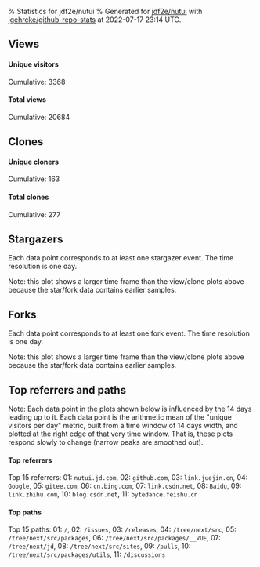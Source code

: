 % Statistics for jdf2e/nutui
% Generated for [jdf2e/nutui](https://github.com/jdf2e/nutui) with [jgehrcke/github-repo-stats](https://github.com/jgehrcke/github-repo-stats) at 2022-07-17 23:14 UTC.


## Views

#### Unique visitors
<div id="chart_views_unique" class="full-width-chart"></div>

Cumulative: 3368

#### Total views
<div id="chart_views_total" class="full-width-chart"></div>

Cumulative: 20684

<div class="pagebreak-for-print"> </div>

## Clones

#### Unique cloners
<div id="chart_clones_unique" class="full-width-chart"></div>

Cumulative: 163

#### Total clones
<div id="chart_clones_total" class="full-width-chart"></div>

Cumulative: 277



<div class="pagebreak-for-print"> </div>



## Stargazers

Each data point corresponds to at least one stargazer event.
The time resolution is one day.

<div id="chart_stargazers" class="full-width-chart"></div>


Note: this plot shows a larger time frame than the view/clone plots above because the star/fork data contains earlier samples.



## Forks

Each data point corresponds to at least one fork event.
The time resolution is one day.

<div id="chart_forks" class="full-width-chart"></div>


Note: this plot shows a larger time frame than the view/clone plots above because the star/fork data contains earlier samples.



<div class="pagebreak-for-print"> </div>



## Top referrers and paths


Note: Each data point in the plots shown below is influenced by the 14 days
leading up to it. Each data point is the arithmetic mean of the "unique
visitors per day" metric, built from a time window of 14 days width, and
plotted at the right edge of that very time window. That is, these plots
respond slowly to change (narrow peaks are smoothed out).




#### Top referrers


<div id="chart_referrers_top_n_alltime" class="full-width-chart"></div>

Top 15 referrers: 01: `nutui.jd.com`, 02: `github.com`, 03: `link.juejin.cn`, 04: `Google`, 05: `gitee.com`, 06: `cn.bing.com`, 07: `link.csdn.net`, 08: `Baidu`, 09: `link.zhihu.com`, 10: `blog.csdn.net`, 11: `bytedance.feishu.cn`





#### Top paths


<div id="chart_paths_top_n_alltime" class="full-width-chart"></div>

Top 15 paths: 01: `/`, 02: `/issues`, 03: `/releases`, 04: `/tree/next/src`, 05: `/tree/next/src/packages`, 06: `/tree/next/src/packages/__VUE`, 07: `/tree/next/jd`, 08: `/tree/next/src/sites`, 09: `/pulls`, 10: `/tree/next/src/packages/utils`, 11: `/discussions`


<script type="text/javascript">
    vegaEmbed('#chart_views_unique', {"$schema": "https://vega.github.io/schema/vega-lite/v4.17.0.json", "config": {"arc": {"fill": "#1b1e23"}, "area": {"fill": "#1b1e23"}, "axisBottom": {"domainColor": "#a9b4c4", "gridColor": "#a9b4c4", "labelColor": "#1b1e23", "labelFont": "relative-mono-11-pitch-pro, Menlo, monospace", "tickColor": "#a9b4c4", "titleColor": "#1b1e23", "titleFont": "relative-mono-11-pitch-pro, Menlo, monospace"}, "axisLeft": {"domainColor": "#a9b4c4", "gridColor": "#a9b4c4", "labelColor": "#1b1e23", "labelFont": "relative-mono-11-pitch-pro, Menlo, monospace", "tickColor": "#a9b4c4", "titleColor": "#1b1e23", "titleFont": "relative-mono-11-pitch-pro, Menlo, monospace"}, "axisX": {"grid": false}, "axisY": {"grid": false, "labelBound": true}, "background": "#FFFFFF", "group": {"fill": "#FFFFFF"}, "header": {"fontWeight": 400, "labelFont": "relative-mono-11-pitch-pro, Menlo, monospace", "titleFont": "relative-mono-11-pitch-pro, Menlo, monospace"}, "legend": {"labelFont": "relative-mono-11-pitch-pro, Menlo, monospace", "symbolSize": 200, "symbolType": "circle", "titleFont": "relative-mono-11-pitch-pro, Menlo, monospace"}, "line": {"color": "#1b1e23", "stroke": "#1b1e23"}, "path": {"stroke": "#1b1e23"}, "point": {"color": "#1b1e23", "cursor": "pointer", "filled": true, "size": 20}, "range": {"category": ["#85a2f7", "#ea9755", "#7eb36a", "#f07071", "#bc85d9", "#e587b6", "#a9b4c4", "#d4c05e", "#64b9c4"]}, "style": {"bar": {"fill": "#1b1e23"}, "text": {"font": "relative-mono-11-pitch-pro, Menlo, monospace", "fontWeight": 400}}, "symbol": {"shape": "circle"}, "title": {"anchor": "start", "font": "relative-mono-11-pitch-pro, Menlo, monospace", "fontWeight": 400}, "trail": {"color": "#1b1e23", "stroke": "#1b1e23"}, "view": {"stroke": null}}, "data": {"name": "data-c0163699d746ff67d750f5a41dc7b6a8"}, "datasets": {"data-c0163699d746ff67d750f5a41dc7b6a8": [{"time": "2022-06-27T00:00:00+00:00", "views_total": 204, "views_unique": 31}, {"time": "2022-06-28T00:00:00+00:00", "views_total": 1224, "views_unique": 213}, {"time": "2022-06-29T00:00:00+00:00", "views_total": 1318, "views_unique": 231}, {"time": "2022-06-30T00:00:00+00:00", "views_total": 1335, "views_unique": 197}, {"time": "2022-07-01T00:00:00+00:00", "views_total": 1450, "views_unique": 193}, {"time": "2022-07-02T00:00:00+00:00", "views_total": 494, "views_unique": 78}, {"time": "2022-07-03T00:00:00+00:00", "views_total": 302, "views_unique": 62}, {"time": "2022-07-04T00:00:00+00:00", "views_total": 1313, "views_unique": 237}, {"time": "2022-07-05T00:00:00+00:00", "views_total": 950, "views_unique": 208}, {"time": "2022-07-06T00:00:00+00:00", "views_total": 1235, "views_unique": 191}, {"time": "2022-07-07T00:00:00+00:00", "views_total": 981, "views_unique": 176}, {"time": "2022-07-08T00:00:00+00:00", "views_total": 1425, "views_unique": 196}, {"time": "2022-07-09T00:00:00+00:00", "views_total": 353, "views_unique": 74}, {"time": "2022-07-10T00:00:00+00:00", "views_total": 381, "views_unique": 74}, {"time": "2022-07-11T00:00:00+00:00", "views_total": 1708, "views_unique": 212}, {"time": "2022-07-12T00:00:00+00:00", "views_total": 1497, "views_unique": 251}, {"time": "2022-07-13T00:00:00+00:00", "views_total": 1026, "views_unique": 196}, {"time": "2022-07-14T00:00:00+00:00", "views_total": 1598, "views_unique": 186}, {"time": "2022-07-15T00:00:00+00:00", "views_total": 1069, "views_unique": 201}, {"time": "2022-07-16T00:00:00+00:00", "views_total": 463, "views_unique": 83}, {"time": "2022-07-17T00:00:00+00:00", "views_total": 358, "views_unique": 78}]}, "encoding": {"tooltip": [{"field": "views_unique", "format": ".1f", "title": "views (u)", "type": "quantitative"}, {"field": "time", "format": "%B %e, %Y", "title": "date", "type": "temporal"}], "x": {"axis": {"labelAngle": 25}, "field": "time", "scale": {"domain": ["2022-06-27", "2022-07-17"]}, "timeUnit": "yearmonthdate", "title": "date", "type": "temporal"}, "y": {"axis": {"values": [1, 10, 50, 100, 500, 1000, 5000, 10000]}, "field": "views_unique", "scale": {"domain": [0, 276.1], "type": "symlog", "zero": true}, "title": "unique views per day", "type": "quantitative"}}, "height": 200, "mark": {"point": true, "type": "line"}, "padding": 10, "width": "container"}, {"actions": false, "renderer": "svg"}).catch(console.error);
vegaEmbed('#chart_views_total', {"$schema": "https://vega.github.io/schema/vega-lite/v4.17.0.json", "config": {"arc": {"fill": "#1b1e23"}, "area": {"fill": "#1b1e23"}, "axisBottom": {"domainColor": "#a9b4c4", "gridColor": "#a9b4c4", "labelColor": "#1b1e23", "labelFont": "relative-mono-11-pitch-pro, Menlo, monospace", "tickColor": "#a9b4c4", "titleColor": "#1b1e23", "titleFont": "relative-mono-11-pitch-pro, Menlo, monospace"}, "axisLeft": {"domainColor": "#a9b4c4", "gridColor": "#a9b4c4", "labelColor": "#1b1e23", "labelFont": "relative-mono-11-pitch-pro, Menlo, monospace", "tickColor": "#a9b4c4", "titleColor": "#1b1e23", "titleFont": "relative-mono-11-pitch-pro, Menlo, monospace"}, "axisX": {"grid": false}, "axisY": {"grid": false, "labelBound": true}, "background": "#FFFFFF", "group": {"fill": "#FFFFFF"}, "header": {"fontWeight": 400, "labelFont": "relative-mono-11-pitch-pro, Menlo, monospace", "titleFont": "relative-mono-11-pitch-pro, Menlo, monospace"}, "legend": {"labelFont": "relative-mono-11-pitch-pro, Menlo, monospace", "symbolSize": 200, "symbolType": "circle", "titleFont": "relative-mono-11-pitch-pro, Menlo, monospace"}, "line": {"color": "#1b1e23", "stroke": "#1b1e23"}, "path": {"stroke": "#1b1e23"}, "point": {"color": "#1b1e23", "cursor": "pointer", "filled": true, "size": 20}, "range": {"category": ["#85a2f7", "#ea9755", "#7eb36a", "#f07071", "#bc85d9", "#e587b6", "#a9b4c4", "#d4c05e", "#64b9c4"]}, "style": {"bar": {"fill": "#1b1e23"}, "text": {"font": "relative-mono-11-pitch-pro, Menlo, monospace", "fontWeight": 400}}, "symbol": {"shape": "circle"}, "title": {"anchor": "start", "font": "relative-mono-11-pitch-pro, Menlo, monospace", "fontWeight": 400}, "trail": {"color": "#1b1e23", "stroke": "#1b1e23"}, "view": {"stroke": null}}, "data": {"name": "data-c0163699d746ff67d750f5a41dc7b6a8"}, "datasets": {"data-c0163699d746ff67d750f5a41dc7b6a8": [{"time": "2022-06-27T00:00:00+00:00", "views_total": 204, "views_unique": 31}, {"time": "2022-06-28T00:00:00+00:00", "views_total": 1224, "views_unique": 213}, {"time": "2022-06-29T00:00:00+00:00", "views_total": 1318, "views_unique": 231}, {"time": "2022-06-30T00:00:00+00:00", "views_total": 1335, "views_unique": 197}, {"time": "2022-07-01T00:00:00+00:00", "views_total": 1450, "views_unique": 193}, {"time": "2022-07-02T00:00:00+00:00", "views_total": 494, "views_unique": 78}, {"time": "2022-07-03T00:00:00+00:00", "views_total": 302, "views_unique": 62}, {"time": "2022-07-04T00:00:00+00:00", "views_total": 1313, "views_unique": 237}, {"time": "2022-07-05T00:00:00+00:00", "views_total": 950, "views_unique": 208}, {"time": "2022-07-06T00:00:00+00:00", "views_total": 1235, "views_unique": 191}, {"time": "2022-07-07T00:00:00+00:00", "views_total": 981, "views_unique": 176}, {"time": "2022-07-08T00:00:00+00:00", "views_total": 1425, "views_unique": 196}, {"time": "2022-07-09T00:00:00+00:00", "views_total": 353, "views_unique": 74}, {"time": "2022-07-10T00:00:00+00:00", "views_total": 381, "views_unique": 74}, {"time": "2022-07-11T00:00:00+00:00", "views_total": 1708, "views_unique": 212}, {"time": "2022-07-12T00:00:00+00:00", "views_total": 1497, "views_unique": 251}, {"time": "2022-07-13T00:00:00+00:00", "views_total": 1026, "views_unique": 196}, {"time": "2022-07-14T00:00:00+00:00", "views_total": 1598, "views_unique": 186}, {"time": "2022-07-15T00:00:00+00:00", "views_total": 1069, "views_unique": 201}, {"time": "2022-07-16T00:00:00+00:00", "views_total": 463, "views_unique": 83}, {"time": "2022-07-17T00:00:00+00:00", "views_total": 358, "views_unique": 78}]}, "encoding": {"tooltip": [{"field": "views_total", "format": ".1f", "title": "views (t)", "type": "quantitative"}, {"field": "time", "format": "%B %e, %Y", "title": "date", "type": "temporal"}], "x": {"axis": {"labelAngle": 25}, "field": "time", "scale": {"domain": ["2022-06-27", "2022-07-17"]}, "timeUnit": "yearmonthdate", "title": "date", "type": "temporal"}, "y": {"axis": {"values": [1, 10, 50, 100, 500, 1000, 5000, 10000]}, "field": "views_total", "scale": {"domain": [0, 1878.8000000000002], "type": "symlog", "zero": true}, "title": "total views per day", "type": "quantitative"}}, "height": 200, "mark": {"point": true, "type": "line"}, "padding": 10, "width": "container"}, {"actions": false, "renderer": "svg"}).catch(console.error);
vegaEmbed('#chart_clones_unique', {"$schema": "https://vega.github.io/schema/vega-lite/v4.17.0.json", "config": {"arc": {"fill": "#1b1e23"}, "area": {"fill": "#1b1e23"}, "axisBottom": {"domainColor": "#a9b4c4", "gridColor": "#a9b4c4", "labelColor": "#1b1e23", "labelFont": "relative-mono-11-pitch-pro, Menlo, monospace", "tickColor": "#a9b4c4", "titleColor": "#1b1e23", "titleFont": "relative-mono-11-pitch-pro, Menlo, monospace"}, "axisLeft": {"domainColor": "#a9b4c4", "gridColor": "#a9b4c4", "labelColor": "#1b1e23", "labelFont": "relative-mono-11-pitch-pro, Menlo, monospace", "tickColor": "#a9b4c4", "titleColor": "#1b1e23", "titleFont": "relative-mono-11-pitch-pro, Menlo, monospace"}, "axisX": {"grid": false}, "axisY": {"grid": false, "labelBound": true}, "background": "#FFFFFF", "group": {"fill": "#FFFFFF"}, "header": {"fontWeight": 400, "labelFont": "relative-mono-11-pitch-pro, Menlo, monospace", "titleFont": "relative-mono-11-pitch-pro, Menlo, monospace"}, "legend": {"labelFont": "relative-mono-11-pitch-pro, Menlo, monospace", "symbolSize": 200, "symbolType": "circle", "titleFont": "relative-mono-11-pitch-pro, Menlo, monospace"}, "line": {"color": "#1b1e23", "stroke": "#1b1e23"}, "path": {"stroke": "#1b1e23"}, "point": {"color": "#1b1e23", "cursor": "pointer", "filled": true, "size": 20}, "range": {"category": ["#85a2f7", "#ea9755", "#7eb36a", "#f07071", "#bc85d9", "#e587b6", "#a9b4c4", "#d4c05e", "#64b9c4"]}, "style": {"bar": {"fill": "#1b1e23"}, "text": {"font": "relative-mono-11-pitch-pro, Menlo, monospace", "fontWeight": 400}}, "symbol": {"shape": "circle"}, "title": {"anchor": "start", "font": "relative-mono-11-pitch-pro, Menlo, monospace", "fontWeight": 400}, "trail": {"color": "#1b1e23", "stroke": "#1b1e23"}, "view": {"stroke": null}}, "data": {"name": "data-805f022da3c1e7f2c2b914122f5b01ac"}, "datasets": {"data-805f022da3c1e7f2c2b914122f5b01ac": [{"clones_total": 14, "clones_unique": 7, "time": "2022-06-27T00:00:00+00:00"}, {"clones_total": 14, "clones_unique": 11, "time": "2022-06-28T00:00:00+00:00"}, {"clones_total": 11, "clones_unique": 8, "time": "2022-06-29T00:00:00+00:00"}, {"clones_total": 24, "clones_unique": 16, "time": "2022-06-30T00:00:00+00:00"}, {"clones_total": 16, "clones_unique": 5, "time": "2022-07-01T00:00:00+00:00"}, {"clones_total": 0, "clones_unique": 0, "time": "2022-07-02T00:00:00+00:00"}, {"clones_total": 10, "clones_unique": 7, "time": "2022-07-03T00:00:00+00:00"}, {"clones_total": 18, "clones_unique": 9, "time": "2022-07-04T00:00:00+00:00"}, {"clones_total": 3, "clones_unique": 3, "time": "2022-07-05T00:00:00+00:00"}, {"clones_total": 19, "clones_unique": 9, "time": "2022-07-06T00:00:00+00:00"}, {"clones_total": 24, "clones_unique": 13, "time": "2022-07-07T00:00:00+00:00"}, {"clones_total": 33, "clones_unique": 16, "time": "2022-07-08T00:00:00+00:00"}, {"clones_total": 3, "clones_unique": 3, "time": "2022-07-09T00:00:00+00:00"}, {"clones_total": 3, "clones_unique": 3, "time": "2022-07-10T00:00:00+00:00"}, {"clones_total": 35, "clones_unique": 13, "time": "2022-07-11T00:00:00+00:00"}, {"clones_total": 15, "clones_unique": 8, "time": "2022-07-12T00:00:00+00:00"}, {"clones_total": 4, "clones_unique": 4, "time": "2022-07-13T00:00:00+00:00"}, {"clones_total": 14, "clones_unique": 11, "time": "2022-07-14T00:00:00+00:00"}, {"clones_total": 5, "clones_unique": 5, "time": "2022-07-15T00:00:00+00:00"}, {"clones_total": 8, "clones_unique": 8, "time": "2022-07-16T00:00:00+00:00"}, {"clones_total": 4, "clones_unique": 4, "time": "2022-07-17T00:00:00+00:00"}]}, "encoding": {"tooltip": [{"field": "clones_unique", "format": ".1f", "title": "clones (u)", "type": "quantitative"}, {"field": "time", "format": "%B %e, %Y", "title": "date", "type": "temporal"}], "x": {"axis": {"labelAngle": 25}, "field": "time", "scale": {"domain": ["2022-06-27", "2022-07-17"]}, "timeUnit": "yearmonthdate", "title": "date", "type": "temporal"}, "y": {"axis": {}, "field": "clones_unique", "scale": {"domain": [0, 17.6], "type": "linear", "zero": true}, "title": "unique clones per day", "type": "quantitative"}}, "height": 200, "mark": {"point": true, "type": "line"}, "padding": 10, "width": "container"}, {"actions": false, "renderer": "svg"}).catch(console.error);
vegaEmbed('#chart_clones_total', {"$schema": "https://vega.github.io/schema/vega-lite/v4.17.0.json", "config": {"arc": {"fill": "#1b1e23"}, "area": {"fill": "#1b1e23"}, "axisBottom": {"domainColor": "#a9b4c4", "gridColor": "#a9b4c4", "labelColor": "#1b1e23", "labelFont": "relative-mono-11-pitch-pro, Menlo, monospace", "tickColor": "#a9b4c4", "titleColor": "#1b1e23", "titleFont": "relative-mono-11-pitch-pro, Menlo, monospace"}, "axisLeft": {"domainColor": "#a9b4c4", "gridColor": "#a9b4c4", "labelColor": "#1b1e23", "labelFont": "relative-mono-11-pitch-pro, Menlo, monospace", "tickColor": "#a9b4c4", "titleColor": "#1b1e23", "titleFont": "relative-mono-11-pitch-pro, Menlo, monospace"}, "axisX": {"grid": false}, "axisY": {"grid": false, "labelBound": true}, "background": "#FFFFFF", "group": {"fill": "#FFFFFF"}, "header": {"fontWeight": 400, "labelFont": "relative-mono-11-pitch-pro, Menlo, monospace", "titleFont": "relative-mono-11-pitch-pro, Menlo, monospace"}, "legend": {"labelFont": "relative-mono-11-pitch-pro, Menlo, monospace", "symbolSize": 200, "symbolType": "circle", "titleFont": "relative-mono-11-pitch-pro, Menlo, monospace"}, "line": {"color": "#1b1e23", "stroke": "#1b1e23"}, "path": {"stroke": "#1b1e23"}, "point": {"color": "#1b1e23", "cursor": "pointer", "filled": true, "size": 20}, "range": {"category": ["#85a2f7", "#ea9755", "#7eb36a", "#f07071", "#bc85d9", "#e587b6", "#a9b4c4", "#d4c05e", "#64b9c4"]}, "style": {"bar": {"fill": "#1b1e23"}, "text": {"font": "relative-mono-11-pitch-pro, Menlo, monospace", "fontWeight": 400}}, "symbol": {"shape": "circle"}, "title": {"anchor": "start", "font": "relative-mono-11-pitch-pro, Menlo, monospace", "fontWeight": 400}, "trail": {"color": "#1b1e23", "stroke": "#1b1e23"}, "view": {"stroke": null}}, "data": {"name": "data-805f022da3c1e7f2c2b914122f5b01ac"}, "datasets": {"data-805f022da3c1e7f2c2b914122f5b01ac": [{"clones_total": 14, "clones_unique": 7, "time": "2022-06-27T00:00:00+00:00"}, {"clones_total": 14, "clones_unique": 11, "time": "2022-06-28T00:00:00+00:00"}, {"clones_total": 11, "clones_unique": 8, "time": "2022-06-29T00:00:00+00:00"}, {"clones_total": 24, "clones_unique": 16, "time": "2022-06-30T00:00:00+00:00"}, {"clones_total": 16, "clones_unique": 5, "time": "2022-07-01T00:00:00+00:00"}, {"clones_total": 0, "clones_unique": 0, "time": "2022-07-02T00:00:00+00:00"}, {"clones_total": 10, "clones_unique": 7, "time": "2022-07-03T00:00:00+00:00"}, {"clones_total": 18, "clones_unique": 9, "time": "2022-07-04T00:00:00+00:00"}, {"clones_total": 3, "clones_unique": 3, "time": "2022-07-05T00:00:00+00:00"}, {"clones_total": 19, "clones_unique": 9, "time": "2022-07-06T00:00:00+00:00"}, {"clones_total": 24, "clones_unique": 13, "time": "2022-07-07T00:00:00+00:00"}, {"clones_total": 33, "clones_unique": 16, "time": "2022-07-08T00:00:00+00:00"}, {"clones_total": 3, "clones_unique": 3, "time": "2022-07-09T00:00:00+00:00"}, {"clones_total": 3, "clones_unique": 3, "time": "2022-07-10T00:00:00+00:00"}, {"clones_total": 35, "clones_unique": 13, "time": "2022-07-11T00:00:00+00:00"}, {"clones_total": 15, "clones_unique": 8, "time": "2022-07-12T00:00:00+00:00"}, {"clones_total": 4, "clones_unique": 4, "time": "2022-07-13T00:00:00+00:00"}, {"clones_total": 14, "clones_unique": 11, "time": "2022-07-14T00:00:00+00:00"}, {"clones_total": 5, "clones_unique": 5, "time": "2022-07-15T00:00:00+00:00"}, {"clones_total": 8, "clones_unique": 8, "time": "2022-07-16T00:00:00+00:00"}, {"clones_total": 4, "clones_unique": 4, "time": "2022-07-17T00:00:00+00:00"}]}, "encoding": {"tooltip": [{"field": "clones_total", "format": ".1f", "title": "clones (t)", "type": "quantitative"}, {"field": "time", "format": "%B %e, %Y", "title": "date", "type": "temporal"}], "x": {"axis": {"labelAngle": 25}, "field": "time", "scale": {"domain": ["2022-06-27", "2022-07-17"]}, "timeUnit": "yearmonthdate", "title": "date", "type": "temporal"}, "y": {"axis": {}, "field": "clones_total", "scale": {"domain": [0, 38.5], "type": "linear", "zero": true}, "title": "total clones per day", "type": "quantitative"}}, "height": 200, "mark": {"point": true, "type": "line"}, "padding": 10, "width": "container"}, {"actions": false, "renderer": "svg"}).catch(console.error);
vegaEmbed('#chart_stargazers', {"$schema": "https://vega.github.io/schema/vega-lite/v4.17.0.json", "config": {"arc": {"fill": "#1b1e23"}, "area": {"fill": "#1b1e23"}, "axisBottom": {"domainColor": "#a9b4c4", "gridColor": "#a9b4c4", "labelColor": "#1b1e23", "labelFont": "relative-mono-11-pitch-pro, Menlo, monospace", "tickColor": "#a9b4c4", "titleColor": "#1b1e23", "titleFont": "relative-mono-11-pitch-pro, Menlo, monospace"}, "axisLeft": {"domainColor": "#a9b4c4", "gridColor": "#a9b4c4", "labelColor": "#1b1e23", "labelFont": "relative-mono-11-pitch-pro, Menlo, monospace", "tickColor": "#a9b4c4", "titleColor": "#1b1e23", "titleFont": "relative-mono-11-pitch-pro, Menlo, monospace"}, "axisX": {"grid": false}, "axisY": {"grid": false}, "background": "#FFFFFF", "group": {"fill": "#FFFFFF"}, "header": {"fontWeight": 400, "labelFont": "relative-mono-11-pitch-pro, Menlo, monospace", "titleFont": "relative-mono-11-pitch-pro, Menlo, monospace"}, "legend": {"labelFont": "relative-mono-11-pitch-pro, Menlo, monospace", "symbolSize": 200, "symbolType": "circle", "titleFont": "relative-mono-11-pitch-pro, Menlo, monospace"}, "line": {"color": "#1b1e23", "stroke": "#1b1e23"}, "path": {"stroke": "#1b1e23"}, "point": {"color": "#1b1e23", "cursor": "pointer", "filled": true, "size": 50}, "range": {"category": ["#85a2f7", "#ea9755", "#7eb36a", "#f07071", "#bc85d9", "#e587b6", "#a9b4c4", "#d4c05e", "#64b9c4"]}, "style": {"bar": {"fill": "#1b1e23"}, "text": {"font": "relative-mono-11-pitch-pro, Menlo, monospace", "fontWeight": 400}}, "symbol": {"shape": "circle"}, "title": {"anchor": "start", "font": "relative-mono-11-pitch-pro, Menlo, monospace", "fontWeight": 400}, "trail": {"color": "#1b1e23", "stroke": "#1b1e23"}, "view": {"stroke": null}}, "data": {"name": "data-77b730d8978dda2d23370a49c4211727"}, "datasets": {"data-77b730d8978dda2d23370a49c4211727": [{"stars_cumulative": 4.0, "time": "2018-01-22T00:00:00+00:00"}, {"stars_cumulative": 5.0, "time": "2018-02-07T08:00:00+00:00"}, {"stars_cumulative": 6.0, "time": "2018-03-12T00:00:00+00:00"}, {"stars_cumulative": 9.0, "time": "2018-03-28T08:00:00+00:00"}, {"stars_cumulative": 18.0, "time": "2018-04-30T00:00:00+00:00"}, {"stars_cumulative": 40.0, "time": "2018-05-16T08:00:00+00:00"}, {"stars_cumulative": 44.0, "time": "2018-06-01T16:00:00+00:00"}, {"stars_cumulative": 49.0, "time": "2018-06-18T00:00:00+00:00"}, {"stars_cumulative": 55.0, "time": "2018-07-04T08:00:00+00:00"}, {"stars_cumulative": 63.0, "time": "2018-07-20T16:00:00+00:00"}, {"stars_cumulative": 73.0, "time": "2018-08-06T00:00:00+00:00"}, {"stars_cumulative": 78.0, "time": "2018-08-22T08:00:00+00:00"}, {"stars_cumulative": 81.0, "time": "2018-09-07T16:00:00+00:00"}, {"stars_cumulative": 82.0, "time": "2018-09-24T00:00:00+00:00"}, {"stars_cumulative": 89.0, "time": "2018-10-10T08:00:00+00:00"}, {"stars_cumulative": 93.0, "time": "2018-10-26T16:00:00+00:00"}, {"stars_cumulative": 97.0, "time": "2018-11-12T00:00:00+00:00"}, {"stars_cumulative": 102.0, "time": "2018-11-28T08:00:00+00:00"}, {"stars_cumulative": 106.0, "time": "2018-12-14T16:00:00+00:00"}, {"stars_cumulative": 115.0, "time": "2018-12-31T00:00:00+00:00"}, {"stars_cumulative": 131.0, "time": "2019-01-16T08:00:00+00:00"}, {"stars_cumulative": 146.0, "time": "2019-02-01T16:00:00+00:00"}, {"stars_cumulative": 223.0, "time": "2019-02-18T00:00:00+00:00"}, {"stars_cumulative": 593.0, "time": "2019-03-06T08:00:00+00:00"}, {"stars_cumulative": 730.0, "time": "2019-03-22T16:00:00+00:00"}, {"stars_cumulative": 867.0, "time": "2019-04-08T00:00:00+00:00"}, {"stars_cumulative": 962.0, "time": "2019-04-24T08:00:00+00:00"}, {"stars_cumulative": 1006.0, "time": "2019-05-10T16:00:00+00:00"}, {"stars_cumulative": 1063.0, "time": "2019-05-27T00:00:00+00:00"}, {"stars_cumulative": 1111.0, "time": "2019-06-12T08:00:00+00:00"}, {"stars_cumulative": 1140.0, "time": "2019-06-28T16:00:00+00:00"}, {"stars_cumulative": 1168.0, "time": "2019-07-15T00:00:00+00:00"}, {"stars_cumulative": 1204.0, "time": "2019-07-31T08:00:00+00:00"}, {"stars_cumulative": 1225.0, "time": "2019-08-16T16:00:00+00:00"}, {"stars_cumulative": 1257.0, "time": "2019-09-02T00:00:00+00:00"}, {"stars_cumulative": 1272.0, "time": "2019-09-18T08:00:00+00:00"}, {"stars_cumulative": 1295.0, "time": "2019-10-04T16:00:00+00:00"}, {"stars_cumulative": 1318.0, "time": "2019-10-21T00:00:00+00:00"}, {"stars_cumulative": 1348.0, "time": "2019-11-06T08:00:00+00:00"}, {"stars_cumulative": 1375.0, "time": "2019-11-22T16:00:00+00:00"}, {"stars_cumulative": 1407.0, "time": "2019-12-09T00:00:00+00:00"}, {"stars_cumulative": 1448.0, "time": "2019-12-25T08:00:00+00:00"}, {"stars_cumulative": 1473.0, "time": "2020-01-10T16:00:00+00:00"}, {"stars_cumulative": 1487.0, "time": "2020-01-27T00:00:00+00:00"}, {"stars_cumulative": 1520.0, "time": "2020-02-12T08:00:00+00:00"}, {"stars_cumulative": 1566.0, "time": "2020-02-28T16:00:00+00:00"}, {"stars_cumulative": 1621.0, "time": "2020-03-16T00:00:00+00:00"}, {"stars_cumulative": 1667.0, "time": "2020-04-01T08:00:00+00:00"}, {"stars_cumulative": 1699.0, "time": "2020-04-17T16:00:00+00:00"}, {"stars_cumulative": 1749.0, "time": "2020-05-04T00:00:00+00:00"}, {"stars_cumulative": 1866.0, "time": "2020-05-20T08:00:00+00:00"}, {"stars_cumulative": 1889.0, "time": "2020-06-05T16:00:00+00:00"}, {"stars_cumulative": 1923.0, "time": "2020-06-22T00:00:00+00:00"}, {"stars_cumulative": 1976.0, "time": "2020-07-08T08:00:00+00:00"}, {"stars_cumulative": 2050.0, "time": "2020-07-24T16:00:00+00:00"}, {"stars_cumulative": 2144.0, "time": "2020-08-10T00:00:00+00:00"}, {"stars_cumulative": 2184.0, "time": "2020-08-26T08:00:00+00:00"}, {"stars_cumulative": 2226.0, "time": "2020-09-11T16:00:00+00:00"}, {"stars_cumulative": 2256.0, "time": "2020-09-28T00:00:00+00:00"}, {"stars_cumulative": 2272.0, "time": "2020-10-14T08:00:00+00:00"}, {"stars_cumulative": 2300.0, "time": "2020-10-30T16:00:00+00:00"}, {"stars_cumulative": 2320.0, "time": "2020-11-16T00:00:00+00:00"}, {"stars_cumulative": 2346.0, "time": "2020-12-02T08:00:00+00:00"}, {"stars_cumulative": 2358.0, "time": "2020-12-18T16:00:00+00:00"}, {"stars_cumulative": 2376.0, "time": "2021-01-04T00:00:00+00:00"}, {"stars_cumulative": 2395.0, "time": "2021-01-20T08:00:00+00:00"}, {"stars_cumulative": 2402.0, "time": "2021-02-05T16:00:00+00:00"}, {"stars_cumulative": 2688.0, "time": "2021-02-22T00:00:00+00:00"}, {"stars_cumulative": 2735.0, "time": "2021-03-10T08:00:00+00:00"}, {"stars_cumulative": 2920.0, "time": "2021-03-26T16:00:00+00:00"}, {"stars_cumulative": 2980.0, "time": "2021-04-12T00:00:00+00:00"}, {"stars_cumulative": 3005.0, "time": "2021-04-28T08:00:00+00:00"}, {"stars_cumulative": 3039.0, "time": "2021-05-14T16:00:00+00:00"}, {"stars_cumulative": 3075.0, "time": "2021-05-31T00:00:00+00:00"}, {"stars_cumulative": 3141.0, "time": "2021-06-16T08:00:00+00:00"}, {"stars_cumulative": 3257.0, "time": "2021-07-02T16:00:00+00:00"}, {"stars_cumulative": 3359.0, "time": "2021-07-19T00:00:00+00:00"}, {"stars_cumulative": 3417.0, "time": "2021-08-04T08:00:00+00:00"}, {"stars_cumulative": 3487.0, "time": "2021-08-20T16:00:00+00:00"}, {"stars_cumulative": 3520.0, "time": "2021-09-06T00:00:00+00:00"}, {"stars_cumulative": 3554.0, "time": "2021-09-22T08:00:00+00:00"}, {"stars_cumulative": 3599.0, "time": "2021-10-08T16:00:00+00:00"}, {"stars_cumulative": 3650.0, "time": "2021-10-25T00:00:00+00:00"}, {"stars_cumulative": 3731.0, "time": "2021-11-10T08:00:00+00:00"}, {"stars_cumulative": 3783.0, "time": "2021-11-26T16:00:00+00:00"}, {"stars_cumulative": 3844.0, "time": "2021-12-13T00:00:00+00:00"}, {"stars_cumulative": 3905.0, "time": "2021-12-29T08:00:00+00:00"}, {"stars_cumulative": 3974.0, "time": "2022-01-14T16:00:00+00:00"}, {"stars_cumulative": 4006.0, "time": "2022-01-31T00:00:00+00:00"}, {"stars_cumulative": 4050.0, "time": "2022-02-16T08:00:00+00:00"}, {"stars_cumulative": 4107.0, "time": "2022-03-04T16:00:00+00:00"}, {"stars_cumulative": 4157.0, "time": "2022-03-21T00:00:00+00:00"}, {"stars_cumulative": 4220.0, "time": "2022-04-06T08:00:00+00:00"}, {"stars_cumulative": 4262.0, "time": "2022-04-22T16:00:00+00:00"}, {"stars_cumulative": 4334.0, "time": "2022-05-09T00:00:00+00:00"}, {"stars_cumulative": 4403.0, "time": "2022-05-25T08:00:00+00:00"}, {"stars_cumulative": 4465.0, "time": "2022-06-10T16:00:00+00:00"}, {"stars_cumulative": 4518.0, "time": "2022-06-27T00:00:00+00:00"}, {"stars_cumulative": 4533.0, "time": "2022-07-13T08:00:00+00:00"}]}, "encoding": {"tooltip": [{"field": "stars_cumulative", "format": "d", "title": "stars", "type": "quantitative"}, {"field": "time", "format": "%B %e, %Y", "title": "date", "type": "temporal"}], "x": {"axis": {"labelAngle": 25}, "field": "time", "scale": {"domain": ["2018-01-22", "2022-07-17"]}, "timeUnit": "yearmonthdate", "title": "date", "type": "temporal"}, "y": {"field": "stars_cumulative", "scale": {"domain": [0, 4986.3], "zero": true}, "title": "stargazer count (cumulative)", "type": "quantitative"}}, "height": 300, "mark": {"point": true, "type": "line"}, "padding": 10, "width": "container"}, {"actions": false, "renderer": "svg"}).catch(console.error);
vegaEmbed('#chart_forks', {"$schema": "https://vega.github.io/schema/vega-lite/v4.17.0.json", "config": {"arc": {"fill": "#1b1e23"}, "area": {"fill": "#1b1e23"}, "axisBottom": {"domainColor": "#a9b4c4", "gridColor": "#a9b4c4", "labelColor": "#1b1e23", "labelFont": "relative-mono-11-pitch-pro, Menlo, monospace", "tickColor": "#a9b4c4", "titleColor": "#1b1e23", "titleFont": "relative-mono-11-pitch-pro, Menlo, monospace"}, "axisLeft": {"domainColor": "#a9b4c4", "gridColor": "#a9b4c4", "labelColor": "#1b1e23", "labelFont": "relative-mono-11-pitch-pro, Menlo, monospace", "tickColor": "#a9b4c4", "titleColor": "#1b1e23", "titleFont": "relative-mono-11-pitch-pro, Menlo, monospace"}, "axisX": {"grid": false}, "axisY": {"grid": false}, "background": "#FFFFFF", "group": {"fill": "#FFFFFF"}, "header": {"fontWeight": 400, "labelFont": "relative-mono-11-pitch-pro, Menlo, monospace", "titleFont": "relative-mono-11-pitch-pro, Menlo, monospace"}, "legend": {"labelFont": "relative-mono-11-pitch-pro, Menlo, monospace", "symbolSize": 200, "symbolType": "circle", "titleFont": "relative-mono-11-pitch-pro, Menlo, monospace"}, "line": {"color": "#1b1e23", "stroke": "#1b1e23"}, "path": {"stroke": "#1b1e23"}, "point": {"color": "#1b1e23", "cursor": "pointer", "filled": true, "size": 50}, "range": {"category": ["#85a2f7", "#ea9755", "#7eb36a", "#f07071", "#bc85d9", "#e587b6", "#a9b4c4", "#d4c05e", "#64b9c4"]}, "style": {"bar": {"fill": "#1b1e23"}, "text": {"font": "relative-mono-11-pitch-pro, Menlo, monospace", "fontWeight": 400}}, "symbol": {"shape": "circle"}, "title": {"anchor": "start", "font": "relative-mono-11-pitch-pro, Menlo, monospace", "fontWeight": 400}, "trail": {"color": "#1b1e23", "stroke": "#1b1e23"}, "view": {"stroke": null}}, "data": {"name": "data-a6bc9e815e65f729674a759b60ac533a"}, "datasets": {"data-a6bc9e815e65f729674a759b60ac533a": [{"forks_cumulative": 3.0, "time": "2018-05-29T00:00:00+00:00"}, {"forks_cumulative": 6.0, "time": "2018-06-28T02:00:00+00:00"}, {"forks_cumulative": 7.0, "time": "2018-07-13T03:00:00+00:00"}, {"forks_cumulative": 8.0, "time": "2018-07-28T04:00:00+00:00"}, {"forks_cumulative": 11.0, "time": "2018-08-12T05:00:00+00:00"}, {"forks_cumulative": 16.0, "time": "2018-08-27T06:00:00+00:00"}, {"forks_cumulative": 17.0, "time": "2018-10-11T09:00:00+00:00"}, {"forks_cumulative": 18.0, "time": "2018-12-10T13:00:00+00:00"}, {"forks_cumulative": 19.0, "time": "2018-12-25T14:00:00+00:00"}, {"forks_cumulative": 22.0, "time": "2019-01-09T15:00:00+00:00"}, {"forks_cumulative": 23.0, "time": "2019-01-24T16:00:00+00:00"}, {"forks_cumulative": 26.0, "time": "2019-02-08T17:00:00+00:00"}, {"forks_cumulative": 34.0, "time": "2019-02-23T18:00:00+00:00"}, {"forks_cumulative": 59.0, "time": "2019-03-10T19:00:00+00:00"}, {"forks_cumulative": 69.0, "time": "2019-03-25T20:00:00+00:00"}, {"forks_cumulative": 81.0, "time": "2019-04-09T21:00:00+00:00"}, {"forks_cumulative": 91.0, "time": "2019-04-24T22:00:00+00:00"}, {"forks_cumulative": 94.0, "time": "2019-05-09T23:00:00+00:00"}, {"forks_cumulative": 98.0, "time": "2019-05-25T00:00:00+00:00"}, {"forks_cumulative": 102.0, "time": "2019-06-09T01:00:00+00:00"}, {"forks_cumulative": 115.0, "time": "2019-06-24T02:00:00+00:00"}, {"forks_cumulative": 118.0, "time": "2019-07-09T03:00:00+00:00"}, {"forks_cumulative": 121.0, "time": "2019-07-24T04:00:00+00:00"}, {"forks_cumulative": 124.0, "time": "2019-08-08T05:00:00+00:00"}, {"forks_cumulative": 131.0, "time": "2019-08-23T06:00:00+00:00"}, {"forks_cumulative": 133.0, "time": "2019-09-07T07:00:00+00:00"}, {"forks_cumulative": 138.0, "time": "2019-09-22T08:00:00+00:00"}, {"forks_cumulative": 141.0, "time": "2019-10-07T09:00:00+00:00"}, {"forks_cumulative": 147.0, "time": "2019-10-22T10:00:00+00:00"}, {"forks_cumulative": 150.0, "time": "2019-11-06T11:00:00+00:00"}, {"forks_cumulative": 154.0, "time": "2019-11-21T12:00:00+00:00"}, {"forks_cumulative": 158.0, "time": "2019-12-06T13:00:00+00:00"}, {"forks_cumulative": 164.0, "time": "2019-12-21T14:00:00+00:00"}, {"forks_cumulative": 169.0, "time": "2020-01-05T15:00:00+00:00"}, {"forks_cumulative": 173.0, "time": "2020-02-04T17:00:00+00:00"}, {"forks_cumulative": 183.0, "time": "2020-02-19T18:00:00+00:00"}, {"forks_cumulative": 189.0, "time": "2020-03-05T19:00:00+00:00"}, {"forks_cumulative": 194.0, "time": "2020-03-20T20:00:00+00:00"}, {"forks_cumulative": 199.0, "time": "2020-04-04T21:00:00+00:00"}, {"forks_cumulative": 204.0, "time": "2020-04-19T22:00:00+00:00"}, {"forks_cumulative": 210.0, "time": "2020-05-04T23:00:00+00:00"}, {"forks_cumulative": 220.0, "time": "2020-05-20T00:00:00+00:00"}, {"forks_cumulative": 222.0, "time": "2020-06-04T01:00:00+00:00"}, {"forks_cumulative": 230.0, "time": "2020-06-19T02:00:00+00:00"}, {"forks_cumulative": 236.0, "time": "2020-07-04T03:00:00+00:00"}, {"forks_cumulative": 243.0, "time": "2020-07-19T04:00:00+00:00"}, {"forks_cumulative": 248.0, "time": "2020-08-03T05:00:00+00:00"}, {"forks_cumulative": 257.0, "time": "2020-08-18T06:00:00+00:00"}, {"forks_cumulative": 263.0, "time": "2020-09-02T07:00:00+00:00"}, {"forks_cumulative": 267.0, "time": "2020-09-17T08:00:00+00:00"}, {"forks_cumulative": 268.0, "time": "2020-10-02T09:00:00+00:00"}, {"forks_cumulative": 271.0, "time": "2020-10-17T10:00:00+00:00"}, {"forks_cumulative": 274.0, "time": "2020-11-01T11:00:00+00:00"}, {"forks_cumulative": 279.0, "time": "2020-11-16T12:00:00+00:00"}, {"forks_cumulative": 281.0, "time": "2020-12-01T13:00:00+00:00"}, {"forks_cumulative": 285.0, "time": "2020-12-16T14:00:00+00:00"}, {"forks_cumulative": 287.0, "time": "2020-12-31T15:00:00+00:00"}, {"forks_cumulative": 291.0, "time": "2021-01-15T16:00:00+00:00"}, {"forks_cumulative": 294.0, "time": "2021-02-14T18:00:00+00:00"}, {"forks_cumulative": 327.0, "time": "2021-03-01T19:00:00+00:00"}, {"forks_cumulative": 337.0, "time": "2021-03-16T20:00:00+00:00"}, {"forks_cumulative": 355.0, "time": "2021-03-31T21:00:00+00:00"}, {"forks_cumulative": 365.0, "time": "2021-04-15T22:00:00+00:00"}, {"forks_cumulative": 371.0, "time": "2021-04-30T23:00:00+00:00"}, {"forks_cumulative": 377.0, "time": "2021-05-16T00:00:00+00:00"}, {"forks_cumulative": 382.0, "time": "2021-05-31T01:00:00+00:00"}, {"forks_cumulative": 387.0, "time": "2021-06-15T02:00:00+00:00"}, {"forks_cumulative": 398.0, "time": "2021-06-30T03:00:00+00:00"}, {"forks_cumulative": 410.0, "time": "2021-07-15T04:00:00+00:00"}, {"forks_cumulative": 414.0, "time": "2021-07-30T05:00:00+00:00"}, {"forks_cumulative": 423.0, "time": "2021-08-14T06:00:00+00:00"}, {"forks_cumulative": 432.0, "time": "2021-08-29T07:00:00+00:00"}, {"forks_cumulative": 440.0, "time": "2021-09-13T08:00:00+00:00"}, {"forks_cumulative": 446.0, "time": "2021-09-28T09:00:00+00:00"}, {"forks_cumulative": 456.0, "time": "2021-10-13T10:00:00+00:00"}, {"forks_cumulative": 467.0, "time": "2021-10-28T11:00:00+00:00"}, {"forks_cumulative": 480.0, "time": "2021-11-12T12:00:00+00:00"}, {"forks_cumulative": 493.0, "time": "2021-11-27T13:00:00+00:00"}, {"forks_cumulative": 501.0, "time": "2021-12-12T14:00:00+00:00"}, {"forks_cumulative": 514.0, "time": "2021-12-27T15:00:00+00:00"}, {"forks_cumulative": 524.0, "time": "2022-01-11T16:00:00+00:00"}, {"forks_cumulative": 529.0, "time": "2022-01-26T17:00:00+00:00"}, {"forks_cumulative": 539.0, "time": "2022-02-10T18:00:00+00:00"}, {"forks_cumulative": 546.0, "time": "2022-02-25T19:00:00+00:00"}, {"forks_cumulative": 553.0, "time": "2022-03-12T20:00:00+00:00"}, {"forks_cumulative": 561.0, "time": "2022-03-27T21:00:00+00:00"}, {"forks_cumulative": 568.0, "time": "2022-04-11T22:00:00+00:00"}, {"forks_cumulative": 581.0, "time": "2022-04-26T23:00:00+00:00"}, {"forks_cumulative": 592.0, "time": "2022-05-12T00:00:00+00:00"}, {"forks_cumulative": 604.0, "time": "2022-05-27T01:00:00+00:00"}, {"forks_cumulative": 615.0, "time": "2022-06-11T02:00:00+00:00"}, {"forks_cumulative": 619.0, "time": "2022-06-26T03:00:00+00:00"}, {"forks_cumulative": 623.0, "time": "2022-07-11T04:00:00+00:00"}]}, "encoding": {"tooltip": [{"field": "forks_cumulative", "format": "d", "title": "forks", "type": "quantitative"}, {"field": "time", "format": "%B %e, %Y", "title": "date", "type": "temporal"}], "x": {"axis": {"labelAngle": 25}, "field": "time", "scale": {"domain": ["2018-01-22", "2022-07-17"]}, "timeUnit": "yearmonthdate", "title": "date", "type": "temporal"}, "y": {"field": "forks_cumulative", "scale": {"domain": [0, 685.3000000000001], "zero": true}, "title": "fork count (cumulative)", "type": "quantitative"}}, "height": 300, "mark": {"point": true, "type": "line"}, "padding": 10, "width": "container"}, {"actions": false, "renderer": "svg"}).catch(console.error);
vegaEmbed('#chart_referrers_top_n_alltime', {"$schema": "https://vega.github.io/schema/vega-lite/v4.17.0.json", "config": {"arc": {"fill": "#1b1e23"}, "area": {"fill": "#1b1e23"}, "axisBottom": {"domainColor": "#a9b4c4", "gridColor": "#a9b4c4", "labelColor": "#1b1e23", "labelFont": "relative-mono-11-pitch-pro, Menlo, monospace", "tickColor": "#a9b4c4", "titleColor": "#1b1e23", "titleFont": "relative-mono-11-pitch-pro, Menlo, monospace"}, "axisLeft": {"domainColor": "#a9b4c4", "gridColor": "#a9b4c4", "labelColor": "#1b1e23", "labelFont": "relative-mono-11-pitch-pro, Menlo, monospace", "tickColor": "#a9b4c4", "titleColor": "#1b1e23", "titleFont": "relative-mono-11-pitch-pro, Menlo, monospace"}, "axisX": {"grid": false}, "axisY": {"grid": false}, "background": "#FFFFFF", "group": {"fill": "#FFFFFF"}, "header": {"fontWeight": 400, "labelFont": "relative-mono-11-pitch-pro, Menlo, monospace", "titleFont": "relative-mono-11-pitch-pro, Menlo, monospace"}, "legend": {"labelFont": "relative-mono-11-pitch-pro, Menlo, monospace", "symbolSize": 200, "symbolType": "circle", "titleFont": "relative-mono-11-pitch-pro, Menlo, monospace"}, "line": {"color": "#1b1e23", "stroke": "#1b1e23"}, "path": {"stroke": "#1b1e23"}, "point": {"color": "#1b1e23", "cursor": "pointer", "filled": true, "size": 30}, "range": {"category": ["#85a2f7", "#ea9755", "#7eb36a", "#f07071", "#bc85d9", "#e587b6", "#a9b4c4", "#d4c05e", "#64b9c4"]}, "style": {"bar": {"fill": "#1b1e23"}, "text": {"font": "relative-mono-11-pitch-pro, Menlo, monospace", "fontWeight": 400}}, "symbol": {"shape": "circle"}, "title": {"anchor": "start", "font": "relative-mono-11-pitch-pro, Menlo, monospace", "fontWeight": 400}, "trail": {"color": "#1b1e23", "stroke": "#1b1e23"}, "view": {"stroke": null}}, "data": {"name": "data-df4ad2d48a3d3c2770eeabe581fe8572"}, "datasets": {"data-df4ad2d48a3d3c2770eeabe581fe8572": [{"referrer": "nutui.jd.com", "time": "2022-07-11T00:00:00+00:00", "views_unique": 881, "views_unique_norm": 62.92857142857143}, {"referrer": "nutui.jd.com", "time": "2022-07-12T00:00:00+00:00", "views_unique": 913, "views_unique_norm": 65.21428571428571}, {"referrer": "nutui.jd.com", "time": "2022-07-13T00:00:00+00:00", "views_unique": 905, "views_unique_norm": 64.64285714285714}, {"referrer": "nutui.jd.com", "time": "2022-07-14T00:00:00+00:00", "views_unique": 913, "views_unique_norm": 65.21428571428571}, {"referrer": "nutui.jd.com", "time": "2022-07-15T00:00:00+00:00", "views_unique": 913, "views_unique_norm": 65.21428571428571}, {"referrer": "nutui.jd.com", "time": "2022-07-16T00:00:00+00:00", "views_unique": 945, "views_unique_norm": 67.5}, {"referrer": "nutui.jd.com", "time": "2022-07-17T00:00:00+00:00", "views_unique": 945, "views_unique_norm": 67.5}, {"referrer": "github.com", "time": "2022-07-11T00:00:00+00:00", "views_unique": 336, "views_unique_norm": 24.0}, {"referrer": "github.com", "time": "2022-07-12T00:00:00+00:00", "views_unique": 325, "views_unique_norm": 23.214285714285715}, {"referrer": "github.com", "time": "2022-07-13T00:00:00+00:00", "views_unique": 336, "views_unique_norm": 24.0}, {"referrer": "github.com", "time": "2022-07-14T00:00:00+00:00", "views_unique": 325, "views_unique_norm": 23.214285714285715}, {"referrer": "github.com", "time": "2022-07-15T00:00:00+00:00", "views_unique": 311, "views_unique_norm": 22.214285714285715}, {"referrer": "github.com", "time": "2022-07-16T00:00:00+00:00", "views_unique": 325, "views_unique_norm": 23.214285714285715}, {"referrer": "github.com", "time": "2022-07-17T00:00:00+00:00", "views_unique": 339, "views_unique_norm": 24.214285714285715}, {"referrer": "link.juejin.cn", "time": "2022-07-11T00:00:00+00:00", "views_unique": 84, "views_unique_norm": 6.0}, {"referrer": "link.juejin.cn", "time": "2022-07-12T00:00:00+00:00", "views_unique": 86, "views_unique_norm": 6.142857142857143}, {"referrer": "link.juejin.cn", "time": "2022-07-13T00:00:00+00:00", "views_unique": 90, "views_unique_norm": 6.428571428571429}, {"referrer": "link.juejin.cn", "time": "2022-07-14T00:00:00+00:00", "views_unique": 90, "views_unique_norm": 6.428571428571429}, {"referrer": "link.juejin.cn", "time": "2022-07-15T00:00:00+00:00", "views_unique": 91, "views_unique_norm": 6.5}, {"referrer": "link.juejin.cn", "time": "2022-07-16T00:00:00+00:00", "views_unique": 92, "views_unique_norm": 6.571428571428571}, {"referrer": "link.juejin.cn", "time": "2022-07-17T00:00:00+00:00", "views_unique": 93, "views_unique_norm": 6.642857142857143}, {"referrer": "Google", "time": "2022-07-11T00:00:00+00:00", "views_unique": 75, "views_unique_norm": 5.357142857142857}, {"referrer": "Google", "time": "2022-07-12T00:00:00+00:00", "views_unique": 75, "views_unique_norm": 5.357142857142857}, {"referrer": "Google", "time": "2022-07-13T00:00:00+00:00", "views_unique": 71, "views_unique_norm": 5.071428571428571}, {"referrer": "Google", "time": "2022-07-14T00:00:00+00:00", "views_unique": 73, "views_unique_norm": 5.214285714285714}, {"referrer": "Google", "time": "2022-07-15T00:00:00+00:00", "views_unique": 73, "views_unique_norm": 5.214285714285714}, {"referrer": "Google", "time": "2022-07-16T00:00:00+00:00", "views_unique": 78, "views_unique_norm": 5.571428571428571}, {"referrer": "Google", "time": "2022-07-17T00:00:00+00:00", "views_unique": 77, "views_unique_norm": 5.5}, {"referrer": "gitee.com", "time": "2022-07-11T00:00:00+00:00", "views_unique": 23, "views_unique_norm": 1.6428571428571428}, {"referrer": "gitee.com", "time": "2022-07-12T00:00:00+00:00", "views_unique": 21, "views_unique_norm": 1.5}, {"referrer": "gitee.com", "time": "2022-07-13T00:00:00+00:00", "views_unique": 21, "views_unique_norm": 1.5}, {"referrer": "gitee.com", "time": "2022-07-14T00:00:00+00:00", "views_unique": 25, "views_unique_norm": 1.7857142857142858}, {"referrer": "gitee.com", "time": "2022-07-15T00:00:00+00:00", "views_unique": 24, "views_unique_norm": 1.7142857142857142}, {"referrer": "gitee.com", "time": "2022-07-16T00:00:00+00:00", "views_unique": 29, "views_unique_norm": 2.0714285714285716}, {"referrer": "gitee.com", "time": "2022-07-17T00:00:00+00:00", "views_unique": 29, "views_unique_norm": 2.0714285714285716}, {"referrer": "cn.bing.com", "time": "2022-07-11T00:00:00+00:00", "views_unique": 24, "views_unique_norm": 1.7142857142857142}, {"referrer": "cn.bing.com", "time": "2022-07-12T00:00:00+00:00", "views_unique": 25, "views_unique_norm": 1.7857142857142858}, {"referrer": "cn.bing.com", "time": "2022-07-13T00:00:00+00:00", "views_unique": 26, "views_unique_norm": 1.8571428571428572}, {"referrer": "cn.bing.com", "time": "2022-07-14T00:00:00+00:00", "views_unique": 25, "views_unique_norm": 1.7857142857142858}, {"referrer": "cn.bing.com", "time": "2022-07-15T00:00:00+00:00", "views_unique": 23, "views_unique_norm": 1.6428571428571428}, {"referrer": "cn.bing.com", "time": "2022-07-16T00:00:00+00:00", "views_unique": 25, "views_unique_norm": 1.7857142857142858}, {"referrer": "cn.bing.com", "time": "2022-07-17T00:00:00+00:00", "views_unique": 26, "views_unique_norm": 1.8571428571428572}, {"referrer": "link.csdn.net", "time": "2022-07-11T00:00:00+00:00", "views_unique": 24, "views_unique_norm": 1.7142857142857142}, {"referrer": "link.csdn.net", "time": "2022-07-12T00:00:00+00:00", "views_unique": 22, "views_unique_norm": 1.5714285714285714}, {"referrer": "link.csdn.net", "time": "2022-07-13T00:00:00+00:00", "views_unique": 25, "views_unique_norm": 1.7857142857142858}, {"referrer": "link.csdn.net", "time": "2022-07-14T00:00:00+00:00", "views_unique": 22, "views_unique_norm": 1.5714285714285714}, {"referrer": "link.csdn.net", "time": "2022-07-15T00:00:00+00:00", "views_unique": 21, "views_unique_norm": 1.5}, {"referrer": "link.csdn.net", "time": "2022-07-16T00:00:00+00:00", "views_unique": 22, "views_unique_norm": 1.5714285714285714}, {"referrer": "link.csdn.net", "time": "2022-07-17T00:00:00+00:00", "views_unique": 21, "views_unique_norm": 1.5}]}, "encoding": {"color": {"field": "referrer", "legend": {"direction": "vertical", "orient": "top", "title": "Legend:"}, "sort": {"field": "order"}, "type": "nominal"}, "tooltip": [{"field": "referrer", "type": "nominal"}, {"field": "views_unique_norm", "format": ".2f", "title": "views (14d mean)", "type": "quantitative"}, {"field": "time", "format": "%B %e, %Y", "title": "date", "type": "temporal"}], "x": {"axis": {"labelAngle": 25}, "field": "time", "scale": {"domain": ["2022-06-27", "2022-07-17"]}, "timeUnit": "yearmonthdate", "title": "date", "type": "temporal"}, "y": {"field": "views_unique_norm", "scale": {"domain": [0, 74.25], "type": "symlog", "zero": true}, "title": "unique visitors per day (mean from last 14 days)", "type": "quantitative"}}, "height": 300, "mark": {"point": true, "type": "line"}, "padding": 10, "width": "container"}, {"actions": false, "renderer": "svg"}).catch(console.error);
vegaEmbed('#chart_paths_top_n_alltime', {"$schema": "https://vega.github.io/schema/vega-lite/v4.17.0.json", "config": {"arc": {"fill": "#1b1e23"}, "area": {"fill": "#1b1e23"}, "axisBottom": {"domainColor": "#a9b4c4", "gridColor": "#a9b4c4", "labelColor": "#1b1e23", "labelFont": "relative-mono-11-pitch-pro, Menlo, monospace", "tickColor": "#a9b4c4", "titleColor": "#1b1e23", "titleFont": "relative-mono-11-pitch-pro, Menlo, monospace"}, "axisLeft": {"domainColor": "#a9b4c4", "gridColor": "#a9b4c4", "labelColor": "#1b1e23", "labelFont": "relative-mono-11-pitch-pro, Menlo, monospace", "tickColor": "#a9b4c4", "titleColor": "#1b1e23", "titleFont": "relative-mono-11-pitch-pro, Menlo, monospace"}, "axisX": {"grid": false}, "axisY": {"grid": false}, "background": "#FFFFFF", "group": {"fill": "#FFFFFF"}, "header": {"fontWeight": 400, "labelFont": "relative-mono-11-pitch-pro, Menlo, monospace", "titleFont": "relative-mono-11-pitch-pro, Menlo, monospace"}, "legend": {"labelFont": "relative-mono-11-pitch-pro, Menlo, monospace", "symbolSize": 200, "symbolType": "circle", "titleFont": "relative-mono-11-pitch-pro, Menlo, monospace"}, "line": {"color": "#1b1e23", "stroke": "#1b1e23"}, "path": {"stroke": "#1b1e23"}, "point": {"color": "#1b1e23", "cursor": "pointer", "filled": true, "size": 30}, "range": {"category": ["#85a2f7", "#ea9755", "#7eb36a", "#f07071", "#bc85d9", "#e587b6", "#a9b4c4", "#d4c05e", "#64b9c4"]}, "style": {"bar": {"fill": "#1b1e23"}, "text": {"font": "relative-mono-11-pitch-pro, Menlo, monospace", "fontWeight": 400}}, "symbol": {"shape": "circle"}, "title": {"anchor": "start", "font": "relative-mono-11-pitch-pro, Menlo, monospace", "fontWeight": 400}, "trail": {"color": "#1b1e23", "stroke": "#1b1e23"}, "view": {"stroke": null}}, "data": {"name": "data-818c4623176c4c0255011f00cc512858"}, "datasets": {"data-818c4623176c4c0255011f00cc512858": [{"path": "/", "time": "2022-07-11T00:00:00+00:00", "views_unique": 1094, "views_unique_norm": 78.14285714285714}, {"path": "/", "time": "2022-07-12T00:00:00+00:00", "views_unique": 1064, "views_unique_norm": 76.0}, {"path": "/", "time": "2022-07-13T00:00:00+00:00", "views_unique": 1060, "views_unique_norm": 75.71428571428571}, {"path": "/", "time": "2022-07-14T00:00:00+00:00", "views_unique": 1030, "views_unique_norm": 73.57142857142857}, {"path": "/", "time": "2022-07-15T00:00:00+00:00", "views_unique": 1004, "views_unique_norm": 71.71428571428571}, {"path": "/", "time": "2022-07-16T00:00:00+00:00", "views_unique": 1052, "views_unique_norm": 75.14285714285714}, {"path": "/", "time": "2022-07-17T00:00:00+00:00", "views_unique": 1057, "views_unique_norm": 75.5}, {"path": "/issues", "time": "2022-07-11T00:00:00+00:00", "views_unique": 506, "views_unique_norm": 36.142857142857146}, {"path": "/issues", "time": "2022-07-12T00:00:00+00:00", "views_unique": 517, "views_unique_norm": 36.92857142857143}, {"path": "/issues", "time": "2022-07-13T00:00:00+00:00", "views_unique": 519, "views_unique_norm": 37.07142857142857}, {"path": "/issues", "time": "2022-07-14T00:00:00+00:00", "views_unique": 546, "views_unique_norm": 39.0}, {"path": "/issues", "time": "2022-07-15T00:00:00+00:00", "views_unique": 550, "views_unique_norm": 39.285714285714285}, {"path": "/issues", "time": "2022-07-16T00:00:00+00:00", "views_unique": 575, "views_unique_norm": 41.07142857142857}, {"path": "/issues", "time": "2022-07-17T00:00:00+00:00", "views_unique": 575, "views_unique_norm": 41.07142857142857}, {"path": "/releases", "time": "2022-07-11T00:00:00+00:00", "views_unique": 291, "views_unique_norm": 20.785714285714285}, {"path": "/releases", "time": "2022-07-12T00:00:00+00:00", "views_unique": 301, "views_unique_norm": 21.5}, {"path": "/releases", "time": "2022-07-13T00:00:00+00:00", "views_unique": 313, "views_unique_norm": 22.357142857142858}, {"path": "/releases", "time": "2022-07-14T00:00:00+00:00", "views_unique": 309, "views_unique_norm": 22.071428571428573}, {"path": "/releases", "time": "2022-07-15T00:00:00+00:00", "views_unique": 315, "views_unique_norm": 22.5}, {"path": "/releases", "time": "2022-07-16T00:00:00+00:00", "views_unique": 342, "views_unique_norm": 24.428571428571427}, {"path": "/releases", "time": "2022-07-17T00:00:00+00:00", "views_unique": 353, "views_unique_norm": 25.214285714285715}, {"path": "/tree/next/src", "time": "2022-07-11T00:00:00+00:00", "views_unique": 213, "views_unique_norm": 15.214285714285714}, {"path": "/tree/next/src", "time": "2022-07-12T00:00:00+00:00", "views_unique": 206, "views_unique_norm": 14.714285714285714}, {"path": "/tree/next/src", "time": "2022-07-13T00:00:00+00:00", "views_unique": 199, "views_unique_norm": 14.214285714285714}, {"path": "/tree/next/src", "time": "2022-07-14T00:00:00+00:00", "views_unique": 192, "views_unique_norm": 13.714285714285714}, {"path": "/tree/next/src", "time": "2022-07-15T00:00:00+00:00", "views_unique": 189, "views_unique_norm": 13.5}, {"path": "/tree/next/src", "time": "2022-07-16T00:00:00+00:00", "views_unique": 201, "views_unique_norm": 14.357142857142858}, {"path": "/tree/next/src", "time": "2022-07-17T00:00:00+00:00", "views_unique": 200, "views_unique_norm": 14.285714285714286}, {"path": "/tree/next/src/packages", "time": "2022-07-11T00:00:00+00:00", "views_unique": 172, "views_unique_norm": 12.285714285714286}, {"path": "/tree/next/src/packages", "time": "2022-07-12T00:00:00+00:00", "views_unique": 160, "views_unique_norm": 11.428571428571429}, {"path": "/tree/next/src/packages", "time": "2022-07-13T00:00:00+00:00", "views_unique": 157, "views_unique_norm": 11.214285714285714}, {"path": "/tree/next/src/packages", "time": "2022-07-14T00:00:00+00:00", "views_unique": 154, "views_unique_norm": 11.0}, {"path": "/tree/next/src/packages", "time": "2022-07-15T00:00:00+00:00", "views_unique": 150, "views_unique_norm": 10.714285714285714}, {"path": "/tree/next/src/packages", "time": "2022-07-16T00:00:00+00:00", "views_unique": 160, "views_unique_norm": 11.428571428571429}, {"path": "/tree/next/src/packages", "time": "2022-07-17T00:00:00+00:00", "views_unique": 162, "views_unique_norm": 11.571428571428571}, {"path": "/tree/next/src/packages/__VUE", "time": "2022-07-11T00:00:00+00:00", "views_unique": 121, "views_unique_norm": 8.642857142857142}, {"path": "/tree/next/src/packages/__VUE", "time": "2022-07-12T00:00:00+00:00", "views_unique": 121, "views_unique_norm": 8.642857142857142}, {"path": "/tree/next/src/packages/__VUE", "time": "2022-07-13T00:00:00+00:00", "views_unique": 114, "views_unique_norm": 8.142857142857142}, {"path": "/tree/next/src/packages/__VUE", "time": "2022-07-14T00:00:00+00:00", "views_unique": 111, "views_unique_norm": 7.928571428571429}, {"path": "/tree/next/src/packages/__VUE", "time": "2022-07-15T00:00:00+00:00", "views_unique": 106, "views_unique_norm": 7.571428571428571}, {"path": "/tree/next/src/packages/__VUE", "time": "2022-07-16T00:00:00+00:00", "views_unique": 109, "views_unique_norm": 7.785714285714286}, {"path": "/tree/next/src/packages/__VUE", "time": "2022-07-17T00:00:00+00:00", "views_unique": 109, "views_unique_norm": 7.785714285714286}, {"path": "/tree/next/jd", "time": "2022-07-11T00:00:00+00:00", "views_unique": 79, "views_unique_norm": 5.642857142857143}, {"path": "/tree/next/jd", "time": "2022-07-12T00:00:00+00:00", "views_unique": 80, "views_unique_norm": 5.714285714285714}, {"path": "/tree/next/jd", "time": "2022-07-13T00:00:00+00:00", "views_unique": 79, "views_unique_norm": 5.642857142857143}, {"path": "/tree/next/jd", "time": "2022-07-14T00:00:00+00:00", "views_unique": 73, "views_unique_norm": 5.214285714285714}, {"path": "/tree/next/jd", "time": "2022-07-15T00:00:00+00:00", "views_unique": 73, "views_unique_norm": 5.214285714285714}, {"path": "/tree/next/jd", "time": "2022-07-16T00:00:00+00:00", "views_unique": 82, "views_unique_norm": 5.857142857142857}, {"path": "/tree/next/jd", "time": "2022-07-17T00:00:00+00:00", "views_unique": 81, "views_unique_norm": 5.785714285714286}]}, "encoding": {"color": {"field": "path", "legend": {"direction": "vertical", "orient": "top", "title": "Legend:"}, "sort": {"field": "order"}, "type": "nominal"}, "tooltip": [{"field": "path", "type": "nominal"}, {"field": "views_unique_norm", "format": ".2f", "title": "views (14d mean)", "type": "quantitative"}, {"field": "time", "format": "%B %e, %Y", "title": "date", "type": "temporal"}], "x": {"axis": {"labelAngle": 25}, "field": "time", "scale": {"domain": ["2022-06-27", "2022-07-17"]}, "timeUnit": "yearmonthdate", "title": "date", "type": "temporal"}, "y": {"field": "views_unique_norm", "scale": {"domain": [0, 85.95714285714286], "type": "symlog", "zero": true}, "title": "unique visitors per day (mean from last 14 days)", "type": "quantitative"}}, "height": 300, "mark": {"point": true, "type": "line"}, "padding": 10, "width": "container"}, {"actions": false, "renderer": "svg"}).catch(console.error);
    </script>